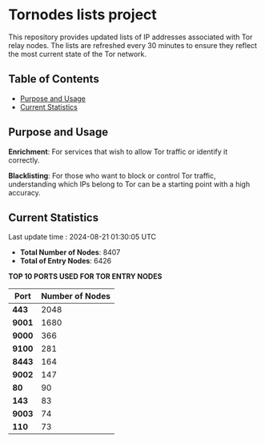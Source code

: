# Tornodes lists project

This repository provides updated lists of IP addresses associated with Tor relay nodes. The lists are refreshed every 30 minutes to ensure they reflect the most current state of the Tor network.

## Table of Contents

- [Purpose and Usage](#purpose-and-usage)
- [Current Statistics](#current-statistics)


## Purpose and Usage

**Enrichment**: For services that wish to allow Tor traffic or identify it correctly.

**Blacklisting**: For those who want to block or control Tor traffic, understanding which IPs belong to Tor can be a starting point with a high accuracy.

## Current Statistics

Last update time : 2024-08-21 01:30:05 UTC

- **Total Number of Nodes**: 8407
- **Total of Entry Nodes**: 6426

**TOP 10 PORTS USED FOR TOR ENTRY NODES**

| **Port** | **Number of Nodes** |
|------|-----------------|
| **443**   | 2048  |
| **9001**   | 1680  |
| **9000**   | 366  |
| **9100**   | 281  |
| **8443**   | 164  |
| **9002**   | 147  |
| **80**   | 90  |
| **143**   | 83  |
| **9003**   | 74  |
| **110**   | 73  |

